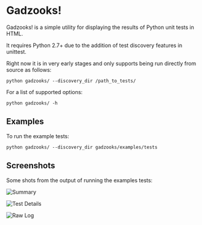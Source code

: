 # Gadzooks!

Gadzooks! is a simple utility for displaying the results of Python unit tests in HTML.

It requires Python 2.7+ due to the addition of test discovery features in unittest.

Right now it is in very early stages and only supports being run directly from source as follows:

    python gadzooks/ --discovery_dir /path_to_tests/
    
For a list of supported options:

    python gadzooks/ -h
    
## Examples
To run the example tests:

    python gadzooks/ --discovery_dir gadzooks/examples/tests
    
## Screenshots
Some shots from the output of running the examples tests:

![Summary](krisrogers.github.com/gadzooks/summary.png)

![Test Details](krisrogers.github.com/gadzooks/tests.png)

![Raw Log](krisrogers.github.com/gadzooks/log.png)